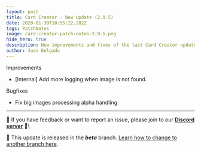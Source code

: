 ```yaml
---
layout: post
title: Card Creator - New Update (2.9.5)
date: 2020-01-30T10:55:22.282Z
tags: PatchNotes
image: card-creator-patch-notes-2-9-5.png
hide_hero: true
description: New improvements and fixes of the last Card Creator update!
author: Juan Delgado
---
```

<!--StartFragment-->

Improvements

* \[Internal] Add more logging when image is not found.



Bugfixes

* Fix big images processing alpha handling.

---

📌 If you have feedback or want to report an issue, please join to our **[Discord server](http://discord.gg/pixelatto)** 💬\

📌 This update is released in the ***beta*** branch. [Learn how to change to another branch here](/blog/beta-and-legacy-versions).